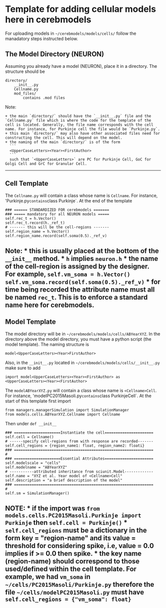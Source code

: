 # Template for adding cellular models here in cerebmodels

For uploading models in `~/cerebmodels/models/cells/` follow the manadatory steps instructed below.

## The Model Directory (NEURON)

Assuming you already have a model (NEURON), place it in a directory. The structure should be
```
directory/
    __init__.py
    Cellname.py
    mod_files/
        contains .mod files
```
Note:

    + the main `directory/` should have the `__init__.py` file and the `Cellname.py` file which is where the code for the template of the cell is located. Generally, the file name corresponds with the cell name. For instance, for Purkinje cell the file would be `Purkinje.py`. 
    + this main `directory/` may also have other associated files need for constructing the cell. This will depend on the model.
    + the naming of the main `directory/` is of the form
      ```
      <UpperCaseLetters><Year><FirstAuthor>
      ```
      such that `<UpperCaseLetters>` are PC for Purkinje Cell, GoC for Golgi Cell and GrC for Granular Cell.
---

## Cell Template

The `Cellname.py` will contain a class whose name is `Cellname`. For instance, 'Purkinje.py` contains `class Purkinje`. At the end of the template
```
### ====== STANDARDIZED FOR cerebmodels =======
### ===== mandatory for all NEURON models =====
self.rec_t = h.Vector()
self.rec_t.record(h._ref_t)
# ------- this will be the cell-regions -------
self.region_name = h.Vector()
self.region_name.record(self.soma(0.5)._ref_v)
```
Note:
    * this is usually placed at the bottom of the `__init__` method.
    * `h` implies `neuron.h`
    * the name of the cell-region is assigned by the designer. For example,
      ```
      self.vm_soma = h.Vector()
      self.vm_soma.record(self.soma(0.5)._ref_v)
      ```
    * for time being recorded the attribute name must all be named `rec_t`. This is to enforce a standard name here for cerebmodels.
---

## Model Template

The model directory will be in `~/cerebmodels/models/cells/ABYearXYZ`. In the directory above the model directory, you must have a python script (the model template). The naming structure is
```
model<UpperCaseLetters><Year>FirstAuthor>
```
Also, in the `__init__.py` located in `~/cerebmodels/models/cells/__init__.py` make sure to add
```
import model<UpperCaseLetters><Year><FirstAuthor> as <UpperCaseLetters><Year><FirstAuthor>
```

The `modelABYearXYZ.py` will contain a class whose name is `<Cellname>Cell`. For instance, 'modelPC2015Masoli.py` contains `class PurkinjeCell`. At the start of this template first import
```
from managers.managerSimulation import SimulationManager
from models.cells.ABYearXYZ.Cellname import Cellname
```
Then under `def __init__`
```
### =====================Instantiate the cell======================
self.cell = Cellname()
# ------specify cell-regions from with response are recorded-------
self.cell_regions = {region_name1: float, region_name2: floati}
### ===============================================================
#
### =====================Essential Attributes======================
self.modelscale = "cells"
self.modelname = "ABYearXYZ"
# -----------attributed inheritance from sciunit.Model-------------
self.name = "XYZ et al. Year model of <Cellname>Cell"
self.description = "a brief description of the model"
### ===============================================================
#
self.sm = SimulationManager()
```
NOTE:
    * if the import was `from models.cells.PC2015Masoli.Purkinje import Purkinje` then
      ```self.cell = Purkinje()```
    * `self.cell_regions` must be a dictionary in the form key = "region-name" and its value = threshold for considering spike, i.e, value = 0.0 implies if >= 0.0 then spike.
    * the key name (region-name) should correspond to those used/defined within the cell template. For example, we had `vm_soma` in `~/cells/PC2015Masoli/Purkinje.py` therefore the file `~/cells/modelPC2015Masoli.py` must have
      ```
      self.cell_regions = {"vm_soma": float}
      ```
---
